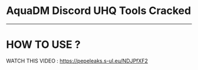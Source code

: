 # AquaDM Discord UHQ Tools Cracked
---
# HOW TO USE ?
WATCH THIS VIDEO : https://pepeleaks.s-ul.eu/NDJPfXF2

